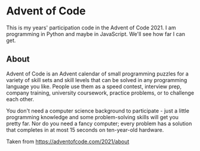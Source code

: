 # Advent of Code

This is my years' participation code in the Advent of Code 2021. 
I am programming in Python and maybe in JavaScript. We'll see how far I can get.

## About 

Advent of Code is an Advent calendar of small programming puzzles for a variety of skill sets and skill levels that can be solved in any programming language you like. People use them as a speed contest, interview prep, company training, university coursework, practice problems, or to challenge each other.

You don't need a computer science background to participate - just a little programming knowledge and some problem-solving skills will get you pretty far. Nor do you need a fancy computer; every problem has a solution that completes in at most 15 seconds on ten-year-old hardware.

Taken from https://adventofcode.com/2021/about